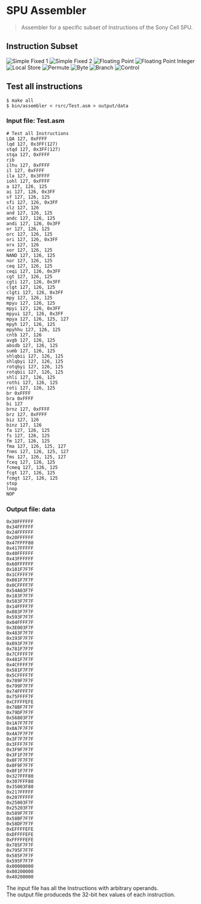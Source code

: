 
#  SPU Assembler

> Assembler for a specific subset of Instructions of the Sony Cell SPU.

## Instruction Subset
![](imgs/1_simple-fixed-1.jpg "Simple Fixed 1")
![](imgs/2_simple-fixed-2.jpg "Simple Fixed 2")
![](imgs/3_floatin_point.PNG "Floating Point")
![](imgs/4_floating_point_int.PNG "Floating Point Integer")
![](imgs/5_byte.PNG "Local Store")
![](imgs/6_local_store.PNG "Permute")
![](imgs/7_permute.PNG "Byte")
![](imgs/8_Branch.PNG "Branch")
![](imgs/9_control.PNG "Control")

## Test all instructions
```
$ make all
$ bin/assembler < rsrc/Test.asm > output/data
```
### Input file: Test.asm
```
# Test all Instructions
LQA 127, 0xFFFF
lqd 127, 0x3FF(127)
stqd 127, 0x3FF(127)
stqa 127, 0xFFFF
rib
ilhu 127, 0xFFFF
il 127, 0xFFFF
ila 127, 0x3FFFF
iohl 127, 0xFFFF
a 127, 126, 125
ai 127, 126, 0x3FF
sf 127, 126, 125
sfi 127, 126, 0x3FF
clz 127, 126
and 127, 126, 125
andc 127, 126, 125
andi 127, 126, 0x3FF
or 127, 126, 125
orc 127, 126, 125
ori 127, 126, 0x3FF
orx 127, 126
xor 127, 126, 125
NAND 127, 126, 125
nor 127, 126, 125               
ceq 127, 126, 125
ceqi 127, 126, 0x3FF
cgt 127, 126, 125
cgti 127, 126, 0x3FF
clgt 127, 126, 125
clgti 127, 126, 0x3FF         
mpy 127, 126, 125
mpyu 127, 126, 125
mpyi 127, 126, 0x3FF
mpyui 127, 126, 0x3FF
mpya 127, 126, 125, 127
mpyh 127, 126, 125
mpyhhu 127, 126, 125
cntb 127, 126
avgb 127, 126, 125
absdb 127, 126, 125
sumb 127, 126, 125
shlqbii 127, 126, 125
shlqbyi 127, 126, 125
rotqbyi 127, 126, 125
rotqbii 127, 126, 125
shli 127, 126, 125
rothi 127, 126, 125
roti 127, 126, 125
br 0xFFFF
bra 0xFFFF
bi 127
brnz 127, 0xFFFF
brz 127, 0xFFFF
biz 127, 126
binz 127, 126
fa 127, 126, 125
fs 127, 126, 125
fm 127, 126, 125
fma 127, 126, 125, 127
fnms 127, 126, 125, 127
fms 127, 126, 125, 127
fceq 127, 126, 125
fcmeq 127, 126, 125
fcgt 127, 126, 125
fcmgt 127, 126, 125
stop
lnop
NOP
```
### Output file: data
```
0x30FFFFFF
0x34FFFFFF
0x24FFFFFF
0x20FFFFFF
0x47FFFF80
0x417FFFFF
0x40FFFFFF
0x43FFFFFF
0x60FFFFFF
0x181F7F7F
0x1CFFFF7F
0x081F7F7F
0x0CFFFF7F
0x54A03F7F
0x183F7F7F
0x583F7F7F
0x14FFFF7F
0x083F7F7F
0x593F7F7F
0x04FFFF7F
0x3E003F7F
0x483F7F7F
0x193F7F7F
0x093F7F7F
0x781F7F7F
0x7CFFFF7F
0x481F7F7F
0x4CFFFF7F
0x581F7F7F
0x5CFFFF7F
0x789F7F7F
0x799F7F7F
0x74FFFF7F
0x75FFFF7F
0xCFFFFEFE
0x78BF7F7F
0x79DF7F7F
0x56803F7F
0x1A7F7F7F
0x0A7F7F7F
0x4A7F7F7F
0x3F7F7F7F
0x3FFF7F7F
0x3F9F7F7F
0x3F1F7F7F
0x0F7F7F7F
0x0F9F7F7F
0x0F1F7F7F
0x327FFF80
0x307FFF80
0x35003F80
0x217FFFFF
0x207FFFFF
0x25003F7F
0x25203F7F
0x589F7F7F
0x58BF7F7F
0x58DF7F7F
0xEFFFFEFE
0xDFFFFEFE
0xFFFFFEFE
0x785F7F7F
0x795F7F7F
0x585F7F7F
0x595F7F7F
0x00000000
0x00200000
0x40200000
```

The input file has all the Instructions with arbitrary operands.  
The output file produceds the 32-bit hex values of each instruction.

